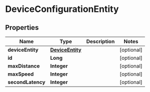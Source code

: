 
# DeviceConfigurationEntity

## Properties
Name | Type | Description | Notes
------------ | ------------- | ------------- | -------------
**deviceEntity** | [**DeviceEntity**](DeviceEntity.md) |  |  [optional]
**id** | **Long** |  |  [optional]
**maxDistance** | **Integer** |  |  [optional]
**maxSpeed** | **Integer** |  |  [optional]
**secondLatency** | **Integer** |  |  [optional]



